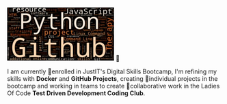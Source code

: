 ![Ellen Houghton Skills Word Cloud](https://github.com/annwyl21/annwyl21.github.io/blob/main/images/EllenHoughtonCVwordcloud_oranges_small.jpg?raw=true) 👋

I am currently &#127979;enrolled in JustIT's Digital Skills Bootcamp, I'm refining my skills with **Docker** and **GitHub Projects**, creating &#128195;individual projects in the bootcamp and working in teams to create 🤝collaborative work in the Ladies Of Code **Test Driven Development Coding Club**.
